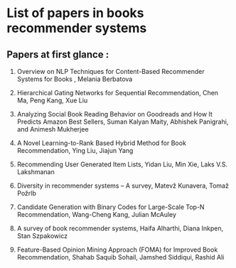 # List of papers in books recommender systems

## Papers at first glance :

1. Overview on NLP Techniques for Content-Based Recommender Systems for Books , Melania Berbatova

2. Hierarchical Gating Networks for Sequential Recommendation, Chen Ma, Peng Kang, Xue Liu

3. Analyzing Social Book Reading Behavior on Goodreads and How It Predicts Amazon Best Sellers, Suman Kalyan Maity, Abhishek Panigrahi, and Animesh Mukherjee

4. A Novel Learning-to-Rank Based Hybrid Method for Book Recommendation, Ying Liu, Jiajun Yang

5. Recommending User Generated Item Lists, Yidan Liu, Min Xie, Laks V.S. Lakshmanan

6. Diversity in recommender systems – A survey, Matevž Kunavera, Tomaž Požrlb

7. Candidate Generation with Binary Codes for Large-Scale Top-N Recommendation, Wang-Cheng Kang, Julian McAuley

8. A survey of book recommender systems, Haifa Alharthi, Diana Inkpen,  Stan Szpakowicz 

9. Feature-Based Opinion Mining Approach (FOMA) for Improved Book Recommendation, Shahab Saquib Sohail, Jamshed Siddiqui, Rashid Ali

